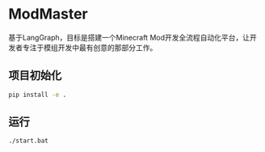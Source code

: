 # ModMaster
基于LangGraph，目标是搭建一个Minecraft Mod开发全流程自动化平台，让开发者专注于模组开发中最有创意的那部分工作。
## 项目初始化
```bash
pip install -e .
```
## 运行
```bash
./start.bat
```